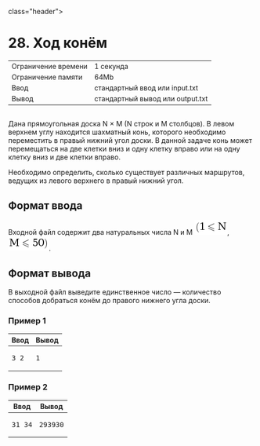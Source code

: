  class="header">
      <h1 class="title">28. Ход конём</h1>
      <table>
         <tr class="time-limit">
            <td class="property-title">Ограничение времени</td>
            <td>1&nbsp;секунда</td>
         </tr>
         <tr class="memory-limit">
            <td class="property-title">Ограничение памяти</td>
            <td>64Mb</td>
         </tr>
         <tr class="input-file">
            <td class="property-title">Ввод</td>
            <td colspan="1">стандартный ввод или input.txt</td>
         </tr>
         <tr class="output-file">
            <td class="property-title">Вывод</td>
            <td colspan="1">стандартный вывод или output.txt</td>
         </tr>
      </table>
   </div>
   <h2></h2>
   <div class="legend"><span style="">
         <p>Дана прямоугольная доска <span class="tex-math-text">N &times; M</span> (<span class="tex-math-text">N</span> строк и <span class="tex-math-text">M</span> столбцов). В левом верхнем углу находится шахматный конь, которого необходимо переместить в правый нижний угол доски. В данной
            задаче конь может перемещаться на две клетки вниз и одну клетку вправо или на одну клетку вниз и две клетки вправо. 
         </p></span><p>Необходимо определить, сколько существует различных маршрутов, ведущих из левого верхнего в правый нижний угол. </p>
      <p></p>
   </div>
   <h2>Формат ввода</h2>
   <div class="input-specification"><span style="">
         <p>Входной файл содержит два натуральных числа <span class="tex-math-text">N</span> и <span class="tex-math-text">M</span> <span class="tex-math-inline"><img class="tex-math" src="pic1.png"></span>, <span class="tex-math-inline"><img class="tex-math" src="pic2.png"></span>.
         </p></span></div>
   <h2>Формат вывода</h2>
   <div class="output-specification"><span style="">
         <p>В выходной файл выведите единственное число&nbsp;&mdash; количество способов добраться конём до правого нижнего угла доски.</p></span></div>
   <h3>Пример 1</h3>
   <table class="sample-tests">
      <thead>
         <tr>
            <th>Ввод</th>
            <th>Вывод</th>
         </tr>
      </thead>
      <tbody>
         <tr>
            <td><pre>3 2
</pre></td>
            <td><pre>1
</pre></td>
         </tr>
      </tbody>
   </table>
   <h3>Пример 2</h3>
   <table class="sample-tests">
      <thead>
         <tr>
            <th>Ввод</th>
            <th>Вывод</th>
         </tr>
      </thead>
      <tbody>
         <tr>
            <td><pre>31 34
</pre></td>
            <td><pre>293930
</pre></td>
         </tr>
      </tbody>
   </table>
</div></div>
